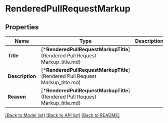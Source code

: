 # RenderedPullRequestMarkup

## Properties
Name | Type | Description | Notes
------------ | ------------- | ------------- | -------------
**Title** | [***RenderedPullRequestMarkupTitle**](Rendered Pull Request Markup_title.md) |  | [optional] [default to null]
**Description** | [***RenderedPullRequestMarkupTitle**](Rendered Pull Request Markup_title.md) |  | [optional] [default to null]
**Reason** | [***RenderedPullRequestMarkupTitle**](Rendered Pull Request Markup_title.md) |  | [optional] [default to null]

[[Back to Model list]](../README.md#documentation-for-models) [[Back to API list]](../README.md#documentation-for-api-endpoints) [[Back to README]](../README.md)

